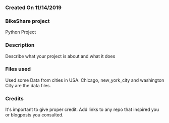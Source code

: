 ### Created On 11/14/2019

### BikeShare project
Python Project

### Description
Describe what your project is about and what it does

### Files used
Used some Data from cities in USA.
Chicago, new_york_city and washington City are the data files.
### Credits
It's important to give proper credit. Add links to any repo that inspired you or blogposts you consulted.

